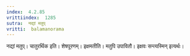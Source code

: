 ```yaml
---
index:  4.2.85
vrittiindex:  1285
sutra:  नद्यां मतुप्
vritti:  balamanorama 
---
```


नद्यां मतुप्। चातुरर्थिक इति। शेषपूरणम्। इक्षमतीति। मतुपि उपावितौ। इक्षवः सन्त्यस्मिन् इत्यर्थः।

